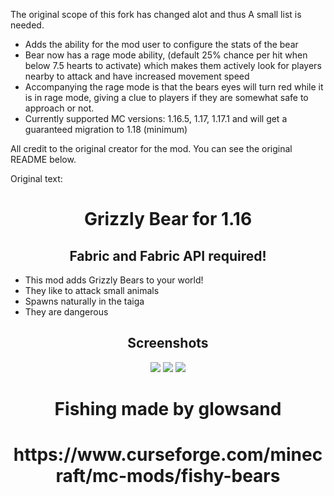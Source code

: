 The original scope of this fork has changed alot and thus A small list is needed.
<ul>
    <li> Adds the ability for the mod user to configure the stats of the bear</li>
    <li> Bear now has a rage mode ability, (default 25% chance per hit when below 7.5 hearts to activate) which makes them actively look for players nearby to attack and have increased movement speed</li>
    <li> Accompanying the rage mode is that the bears eyes will turn red while it is in rage mode, giving a clue to players if they are somewhat safe to approach or not.</li>
    <li> Currently supported MC versions: 1.16.5, 1.17, 1.17.1 and will get a guaranteed migration to 1.18 (minimum)</li>
</ul>

All credit to the original creator for the mod. You can see the original README below.


Original text:
<h1 align=center>Grizzly Bear for 1.16</h1>
<h2 align=center>Fabric and Fabric API required!</h2>
<ul>
    <li> This mod adds Grizzly Bears to your world!</li>
    <li> They like to attack small animals</li>
    <li> Spawns naturally in the taiga</li>
    <li> They are dangerous</li>
</ul>
<h2 align=center>Screenshots</h2>
<p align=center>
    <img src="https://imgur.com/4MrLUHY.png">
    <img src="https://imgur.com/ekEbmqd.png">
    <img src="https://imgur.com/MWTQMF5.png">
</p>
<h1 align=center>Fishing made by glowsand</h1>
<h1 align=center>https://www.curseforge.com/minecraft/mc-mods/fishy-bears</h1>
